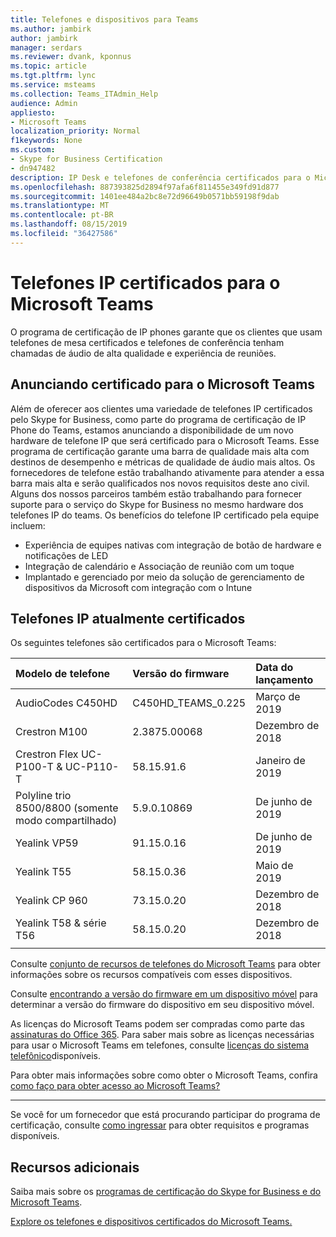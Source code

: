 ```yaml
---
title: Telefones e dispositivos para Teams
ms.author: jambirk
author: jambirk
manager: serdars
ms.reviewer: dvank, kponnus
ms.topic: article
ms.tgt.pltfrm: lync
ms.service: msteams
ms.collection: Teams_ITAdmin_Help
audience: Admin
appliesto:
- Microsoft Teams
localization_priority: Normal
f1keywords: None
ms.custom:
- Skype for Business Certification
- dn947482
description: IP Desk e telefones de conferência certificados para o Microsoft Teams
ms.openlocfilehash: 887393825d2894f97afa6f811455e349fd91d877
ms.sourcegitcommit: 1401ee484a2bc8e72d96649b0571bb59198f9dab
ms.translationtype: MT
ms.contentlocale: pt-BR
ms.lasthandoff: 08/15/2019
ms.locfileid: "36427586"
---
```

# <a name="ip-phones-certified-for-microsoft-teams"></a>Telefones IP certificados para o Microsoft Teams

O programa de certificação de IP phones garante que os clientes que usam telefones de mesa certificados e telefones de conferência tenham chamadas de áudio de alta qualidade e experiência de reuniões.

## <a name="announcing-certified-for-microsoft-teams"></a>Anunciando certificado para o Microsoft Teams

Além de oferecer aos clientes uma variedade de telefones IP certificados pelo Skype for Business, como parte do programa de certificação de IP Phone do Teams, estamos anunciando a disponibilidade de um novo hardware de telefone IP que será certificado para o Microsoft Teams. Esse programa de certificação garante uma barra de qualidade mais alta com destinos de desempenho e métricas de qualidade de áudio mais altos. Os fornecedores de telefone estão trabalhando ativamente para atender a essa barra mais alta e serão qualificados nos novos requisitos deste ano civil. Alguns dos nossos parceiros também estão trabalhando para fornecer suporte para o serviço do Skype for Business no mesmo hardware dos telefones IP do teams. Os benefícios do telefone IP certificado pela equipe incluem:

- Experiência de equipes nativas com integração de botão de hardware e notificações de LED
- Integração de calendário e Associação de reunião com um toque
- Implantado e gerenciado por meio da solução de gerenciamento de dispositivos da Microsoft com integração com o Intune

## <a name="currently-certified-ip-phones"></a>Telefones IP atualmente certificados

Os seguintes telefones são certificados para o Microsoft Teams:

|Modelo de telefone|Versão do firmware|Data do lançamento |
|:---|:---|:---|
|AudioCodes C450HD | C450HD_TEAMS_0.225 | Março de 2019|
|Crestron M100|2.3875.00068|Dezembro de 2018|
|Crestron Flex UC-P100-T & UC-P110-T  | 58.15.91.6 |Janeiro de 2019|
|Polyline trio 8500/8800 (somente modo compartilhado)| 5.9.0.10869|De junho de 2019|
|Yealink VP59 | 91.15.0.16 |De junho de 2019|
|Yealink T55 | 58.15.0.36 |Maio de 2019|
|Yealink CP 960 |73.15.0.20|Dezembro de 2018|
|Yealink T58 & série T56 |58.15.0.20|Dezembro de 2018|
||||

Consulte [conjunto de recursos de telefones do Microsoft Teams](/MicrosoftTeams/phones-for-teams#microsoft-teams-phones-feature-set) para obter informações sobre os recursos compatíveis com esses dispositivos.

Consulte [encontrando a versão do firmware em um dispositivo móvel](/MicrosoftTeams/phones-for-teams#finding-the-firmware-version-on-a-mobile-device) para determinar a versão do firmware do dispositivo em seu dispositivo móvel.

As licenças do Microsoft Teams podem ser compradas como parte das [assinaturas do Office 365](/MicrosoftTeams/Office-365-licensing.md). Para saber mais sobre as licenças necessárias para usar o Microsoft Teams em telefones, consulte [licenças do sistema telefônico](https://products.office.com/microsoft-teams/voice-calling)disponíveis.

Para obter mais informações sobre como obter o Microsoft Teams, confira [como faço para obter acesso ao Microsoft Teams?](https://support.office.com/article/fc7f1634-abd3-4f26-a597-9df16e4ca65b)

* * *

Se você for um fornecedor que está procurando participar do programa de certificação, consulte [como ingressar](https://docs.microsoft.com/en-us/skypeforbusiness/certification/how-to-join) para obter requisitos e programas disponíveis.

## <a name="additional-resources"></a>Recursos adicionais

Saiba mais sobre os [programas de certificação do Skype for Business e do Microsoft Teams](https://docs.microsoft.com/SkypeForBusiness/certification/overview).

[Explore os telefones e dispositivos certificados do Microsoft Teams.](https://products.office.com/en-us/microsoft-teams/across-devices/devices)
